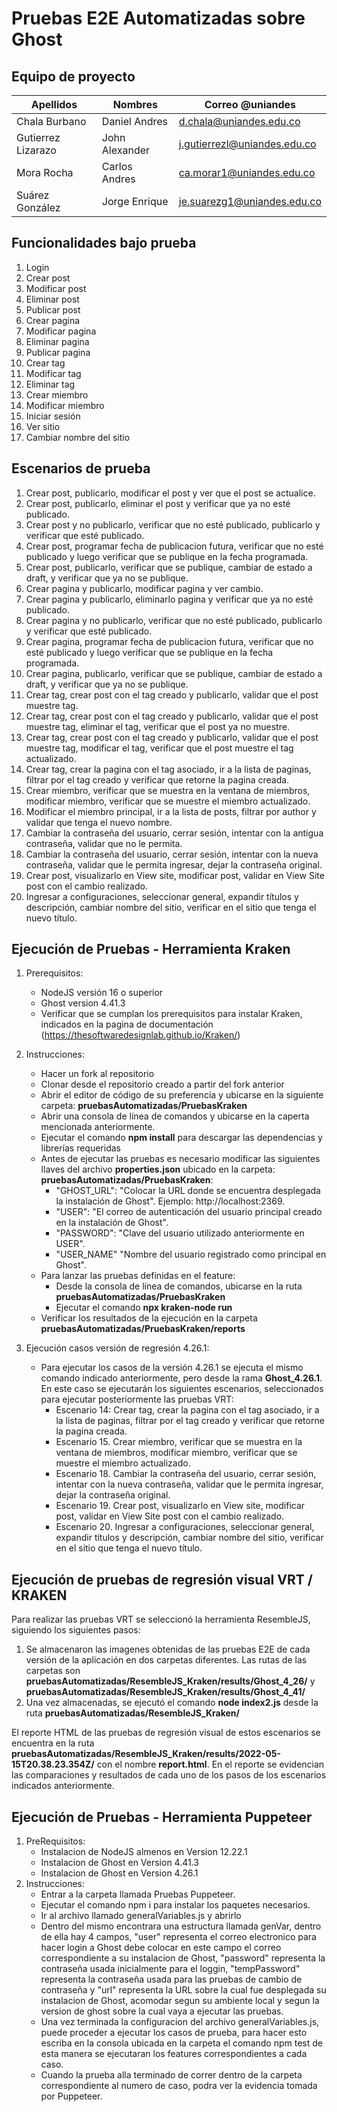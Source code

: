 # Pruebas E2E Automatizadas sobre Ghost

## Equipo de proyecto
| Apellidos          | Nombres        | Correo @uniandes             |
| ------------------ | -------------- | ---------------------------- |
| Chala Burbano      | Daniel Andres  | d.chala@uniandes.edu.co      |
| Gutierrez Lizarazo | John Alexander | j.gutierrezl@uniandes.edu.co |
| Mora Rocha         | Carlos Andres  | ca.morar1@uniandes.edu.co    |
| Suárez González    | Jorge Enrique  | je.suarezg1@uniandes.edu.co  |

## Funcionalidades bajo prueba
1. Login
2. Crear post
3. Modificar post
4. Eliminar post
5. Publicar post
6. Crear pagina
7. Modificar pagina
8. Eliminar pagina
9. Publicar pagina
10. Crear tag
11. Modificar tag
12. Eliminar tag
13. Crear miembro
14. Modificar miembro
15. Iniciar sesión
16. Ver sitio
17. Cambiar nombre del sitio

## Escenarios de prueba
1. Crear post, publicarlo, modificar el post y ver que el post se actualice.
2. Crear post, publicarlo, eliminar el post y verificar que ya no esté publicado.
3. Crear post y no publicarlo, verificar que no esté publicado, publicarlo y verificar que esté publicado.
4. Crear post, programar fecha de publicacion futura, verificar que no esté publicado y luego verificar que se publique en la fecha programada.
5. Crear post, publicarlo, verificar que se publique, cambiar de estado a draft, y verificar que ya no se publique.
6. Crear pagina y publicarlo, modificar pagina y ver cambio.
7. Crear pagina y publicarlo, eliminarlo pagina y verificar que ya no esté publicado.
8. Crear pagina y no publicarlo, verificar que no esté publicado, publicarlo y verificar que esté publicado.
9. Crear pagina, programar fecha de publicacion futura, verificar que no esté publicado y luego verificar que se publique en la fecha programada.
10. Crear pagina, publicarlo, verificar que se publique, cambiar de estado a draft, y verificar que ya no se publique.
11. Crear tag, crear post con el tag creado y publicarlo, validar que el post muestre tag.
12. Crear tag, crear post con el tag creado y publicarlo, validar que el post muestre tag, eliminar el tag, verificar que el post ya no muestre.
13. Crear tag, crear post con el tag creado y publicarlo, validar que el post muestre tag, modificar el tag, verificar que el post muestre el tag actualizado.
14. Crear tag, crear la pagina con el tag asociado, ir a la lista de paginas, filtrar por el tag creado y verificar que retorne la pagina creada.
15. Crear miembro, verificar que se muestra en la ventana de miembros, modificar miembro, verificar que se muestre el miembro actualizado.
16. Modificar el miembro principal, ir a la lista de posts, filtrar por author y validar que tenga el nuevo nombre.
17. Cambiar la contraseña del usuario, cerrar sesión, intentar con la antigua contraseña, validar que no le permita.
18. Cambiar la contraseña del usuario, cerrar sesión, intentar con la nueva contraseña, validar que le permita ingresar, dejar la contraseña original.
19. Crear post, visualizarlo en View site, modificar post, validar en View Site post con el cambio realizado.
20. Ingresar a configuraciones, seleccionar general, expandir títulos y descripción, cambiar nombre del sitio, verificar en el sitio que tenga el nuevo título.

## Ejecución de Pruebas - Herramienta Kraken 
1. Prerequisitos:
    - NodeJS versión 16 o superior
    - Ghost version 4.41.3
    - Verificar que se cumplan los prerequisitos para instalar Kraken, indicados en la pagina de documentación (https://thesoftwaredesignlab.github.io/Kraken/)

2. Instrucciones:
    - Hacer un fork al repositorio
    - Clonar desde el repositorio creado a partir del fork anterior
    - Abrir el editor de código de su preferencia y ubicarse en la siguiente carpeta: **pruebasAutomatizadas/PruebasKraken**
    - Abrir una consola de línea de comandos y ubicarse en la caperta mencionada anteriormente.
    - Ejecutar el comando **npm install** para descargar las dependencias y librerías requeridas
    - Antes de ejecutar las pruebas es necesario modificar las siguientes llaves del archivo **properties.json** ubicado en la carpeta: **pruebasAutomatizadas/PruebasKraken**:
        - "GHOST_URL": "Colocar la URL donde se encuentra desplegada la instalación de Ghost". Ejemplo: http://localhost:2369.
        - "USER": "El correo de autenticación del usuario principal creado en la instalación de Ghost".
        - "PASSWORD": "Clave del usuario utilizado anteriormente en USER".
        - "USER_NAME" "Nombre del usuario registrado como principal en Ghost".
    - Para lanzar las pruebas definidas en el feature:
        - Desde la consola de línea de comandos, ubicarse en la ruta **pruebasAutomatizadas/PruebasKraken**
        - Ejecutar el comando **npx kraken-node run**
    - Verificar los resultados de la ejecución en la carpeta **pruebasAutomatizadas/PruebasKraken/reports**
3. Ejecución casos versión de regresión 4.26.1:
    - Para ejecutar los casos de la versión 4.26.1 se ejecuta el mismo comando indicado anteriormente, pero desde la rama **Ghost_4.26.1**. En este caso se ejecutarán los siguientes escenarios, seleccionados para ejecutar posteriormente las pruebas VRT:
        - Escenario 14: Crear tag, crear la pagina con el tag asociado, ir a la lista de paginas, filtrar por el tag creado y verificar que retorne la pagina creada.
        - Escenario 15. Crear miembro, verificar que se muestra en la ventana de miembros, modificar miembro, verificar que se muestre el miembro actualizado.
        - Escenario 18. Cambiar la contraseña del usuario, cerrar sesión, intentar con la nueva contraseña, validar que le permita ingresar, dejar la contraseña original.
        - Escenario 19. Crear post, visualizarlo en View site, modificar post, validar en View Site post con el cambio realizado.
        - Escenario 20. Ingresar a configuraciones, seleccionar general, expandir títulos y descripción, cambiar nombre del sitio, verificar en el sitio que tenga el nuevo título.

## Ejecución de pruebas de regresión visual VRT / KRAKEN
Para realizar las pruebas VRT se seleccionó la herramienta ResembleJS, siguiendo los siguientes pasos:

1. Se almacenaron las imagenes obtenidas de las pruebas E2E de cada versión de la aplicación en dos carpetas diferentes. Las rutas de las carpetas son **pruebasAutomatizadas/ResembleJS_Kraken/results/Ghost_4_26/** y **pruebasAutomatizadas/ResembleJS_Kraken/results/Ghost_4_41/**
2. Una vez almacenadas, se ejecutó el comando **node index2.js** desde la ruta **pruebasAutomatizadas/ResembleJS_Kraken/**

El reporte HTML de las pruebas de regresión visual de estos escenarios se encuentra en la ruta **pruebasAutomatizadas/ResembleJS_Kraken/results/2022-05-15T20.38.23.354Z/** con el nombre **report.html**. En el reporte se evidencian las comparaciones y resultados de cada uno de los pasos de los escenarios indicados anteriormente.

## Ejecución de Pruebas - Herramienta Puppeteer
1. PreRequisitos: 
    - Instalacion de NodeJS almenos en Version 12.22.1
    - Instalacion de Ghost en Version 4.41.3
    - Instalacion de Ghost en Version 4.26.1
2. Instrucciones:
    - Entrar a la carpeta llamada Pruebas Puppeteer.
    - Ejecutar el comando  npm i para instalar los paquetes necesarios.
    - Ir al archivo llamado generalVariables.js y abrirlo
    - Dentro del mismo encontrara una estructura llamada genVar, dentro de ella hay 4 campos, "user" representa el correo electronico para hacer login a Ghost debe colocar en este campo el correo correspondiente a su instalacion de Ghost, "password" representa la contraseña usada inicialmente para el loggin, "tempPassword" representa la contraseña usada para las pruebas de cambio de contraseña y "url" representa la URL sobre la cual fue desplegada su instalacion de Ghost, acomodar segun su ambiente local y segun la version de ghost sobre la cual vaya a ejecutar las pruebas.
    - Una vez terminada la configuracion del archivo generalVariables.js, puede proceder a ejecutar los casos de prueba, para hacer esto escriba en la consola ubicada en la carpeta el comando npm test de esta manera se ejecutaran los features correspondientes a cada caso.
    - Cuando la prueba alla terminado de correr dentro de la carpeta correspondiente al numero de caso, podra ver la evidencia tomada por Puppeteer.
